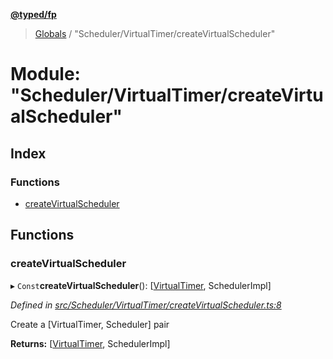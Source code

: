 **[@typed/fp](../README.md)**

> [Globals](../globals.md) / "Scheduler/VirtualTimer/createVirtualScheduler"

# Module: "Scheduler/VirtualTimer/createVirtualScheduler"

## Index

### Functions

* [createVirtualScheduler](_scheduler_virtualtimer_createvirtualscheduler_.md#createvirtualscheduler)

## Functions

### createVirtualScheduler

▸ `Const`**createVirtualScheduler**(): [[VirtualTimer](../interfaces/_scheduler_virtualtimer_virtualtimer_.virtualtimer.md), SchedulerImpl]

*Defined in [src/Scheduler/VirtualTimer/createVirtualScheduler.ts:8](https://github.com/TylorS/typed-fp/blob/6ccb290/src/Scheduler/VirtualTimer/createVirtualScheduler.ts#L8)*

Create a [VirtualTimer, Scheduler] pair

**Returns:** [[VirtualTimer](../interfaces/_scheduler_virtualtimer_virtualtimer_.virtualtimer.md), SchedulerImpl]
